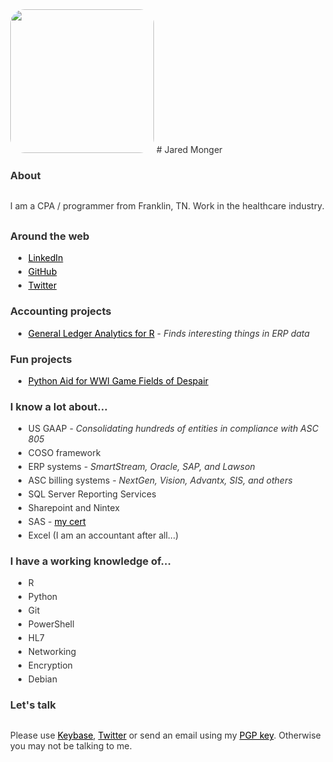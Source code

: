 <title>Jared Monger</title>
<style>
  body          { margin:40px; color:#333; }
  a, a:visited  { color: black; text-decoration:underline}
  code          {background-color: #f8f8f8; padding:5px;}
  li            { margin:5px; }
  p             {margin:30px 0;}
  .img-rounded  {border-radius: 10%;}
</style>

<img class="img-rounded" height="230" src="https://avatars3.githubusercontent.com/u/27711028?v=3&amp;s=460" width="230">
# Jared Monger  

### About
I am a CPA / programmer from Franklin, TN. Work in the healthcare industry.

### Around the web
- [LinkedIn](https://www.linkedin.com/in/jaredmonger/) 
- [GitHub](https://github.com/jaredmo) 
- [Twitter](https://twitter.com/jmonger)  

### Accounting projects
- [General Ledger Analytics for R](https://github.com/jaredmo/glar) - *Finds interesting things in ERP data*   

### Fun projects
- [Python Aid for WWI Game Fields of Despair](https://gist.github.com/jaredmo/207c96158ad66dceedd3c6aece715e1f)

### I know a lot about...
- US GAAP - *Consolidating hundreds of entities in compliance with ASC 805*
- COSO framework
- ERP systems - *SmartStream, Oracle, SAP, and Lawson*
- ASC billing systems - *NextGen, Vision, Advantx, SIS, and others*
- SQL Server Reporting Services 
- Sharepoint and Nintex
- SAS - [my cert](https://www.youracclaim.com/badges/47f05ac8-2804-46b0-b52b-30309d42fb80/) 
- Excel (I am an accountant after all...)  

### I have a working knowledge of...
- R 
- Python
- Git
- PowerShell
- HL7
- Networking
- Encryption
- Debian  

### Let's talk
Please use [Keybase](https://keybase.io/jmonger), [Twitter](https://twitter.com/jmonger) or send an email using my [PGP key](https://pgp.mit.edu/pks/lookup?search=0x55D5D91A&op=index&fingerprint=on). Otherwise you may not be talking to me.